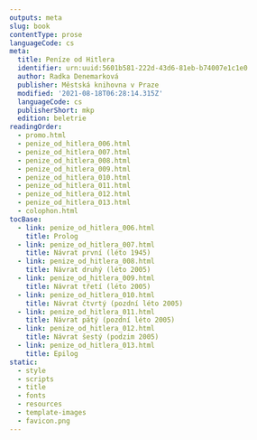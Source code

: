 ```yaml
---
outputs: meta
slug: book
contentType: prose
languageCode: cs
meta:
  title: Peníze od Hitlera
  identifier: urn:uuid:5601b581-222d-43d6-81eb-b74007e1c1e0
  author: Radka Denemarková
  publisher: Městská knihovna v Praze
  modified: '2021-08-18T06:28:14.315Z'
  languageCode: cs
  publisherShort: mkp
  edition: beletrie
readingOrder:
  - promo.html
  - penize_od_hitlera_006.html
  - penize_od_hitlera_007.html
  - penize_od_hitlera_008.html
  - penize_od_hitlera_009.html
  - penize_od_hitlera_010.html
  - penize_od_hitlera_011.html
  - penize_od_hitlera_012.html
  - penize_od_hitlera_013.html
  - colophon.html
tocBase:
  - link: penize_od_hitlera_006.html
    title: Prolog
  - link: penize_od_hitlera_007.html
    title: Návrat první (léto 1945)
  - link: penize_od_hitlera_008.html
    title: Návrat druhý (léto 2005)
  - link: penize_od_hitlera_009.html
    title: Návrat třetí (léto 2005)
  - link: penize_od_hitlera_010.html
    title: Návrat čtvrtý (pozdní léto 2005)
  - link: penize_od_hitlera_011.html
    title: Návrat pátý (pozdní léto 2005)
  - link: penize_od_hitlera_012.html
    title: Návrat šestý (podzim 2005)
  - link: penize_od_hitlera_013.html
    title: Epilog
static:
  - style
  - scripts
  - title
  - fonts
  - resources
  - template-images
  - favicon.png
---
```

